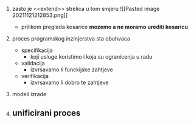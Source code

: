 1. zasto je \<\<extend>> strelica u tom smjeru
![[Pasted image 20211121212853.png]]
	- prilikom  pregleda kosarice **mozemo a ne moramo urediti kosaricu**
	
2. proces programskog inzinjerstva sta obuhvaca
	- specifikacija
		- koji usluge koristimo i koja su ogranicenja u radu
	- validacija
		- izvrsavamo li funckijske zahtjeve
	- verifikacija
		- izvrsavamo li dobro te zahtjeve

3. modeli izrade

4. unificirani proces
	- 